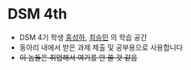 # DSM 4th

- DSM 4기 학생 [홍성하](https://github.com/KRMKGOLD), [최승민](https://github.com/choi-seung-min) 의 학습 공간
- 동아리 내에서 받은 과제 제출 및 공부용으로 사용합니다
- ~~이 놈들은 취업해서 여기를 안 쓸 것 같음~~

